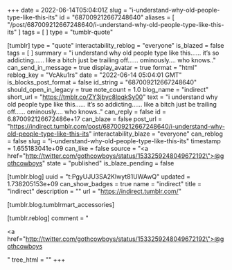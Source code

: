 +++
date = 2022-06-14T05:04:01Z
slug = "i-understand-why-old-people-type-like-this-its"
id = "687009212667248640"
aliases = [ "/post/687009212667248640/i-understand-why-old-people-type-like-this-its" ]
tags = [ ]
type = "tumblr-quote"

[tumblr]
type = "quote"
interactability_reblog = "everyone"
is_blazed = false
tags = [ ]
summary = "i understand why old people type like this…… it’s so addicting…… like a bitch just be trailing off…… ominously…. who knows.."
can_send_in_message = true
display_avatar = true
format = "html"
reblog_key = "VcAku1rs"
date = "2022-06-14 05:04:01 GMT"
is_blocks_post_format = false
id_string = "687009212667248640"
should_open_in_legacy = true
note_count = 1.0
blog_name = "indirect"
short_url = "https://tmblr.co/ZY3jbyc8lpqkSy00"
text = "i understand why old people type like this&hellip;&hellip; it&rsquo;s so addicting&hellip;&hellip; like a bitch just be trailing off&hellip;&hellip; ominously&hellip;. who knows.."
can_reply = false
id = 6.870092126672486e+17
can_blaze = false
post_url = "https://indirect.tumblr.com/post/687009212667248640/i-understand-why-old-people-type-like-this-its"
interactability_blaze = "everyone"
can_reblog = false
slug = "i-understand-why-old-people-type-like-this-its"
timestamp = 1.655183041e+09
can_like = false
source = "<a href=\"http://twitter.com/gothcowboys/status/1533259248049672192\">@gothcowboys</a>"
state = "published"
is_blaze_pending = false

[tumblr.blog]
uuid = "t:PgyUJU3SA2Klwyt81UWAwQ"
updated = 1.738205153e+09
can_show_badges = true
name = "indirect"
title = "indirect"
description = ""
url = "https://indirect.tumblr.com/"

[tumblr.blog.tumblrmart_accessories]

[tumblr.reblog]
comment = "<p><a href=\"http://twitter.com/gothcowboys/status/1533259248049672192\">@gothcowboys</a></p>"
tree_html = ""
+++
